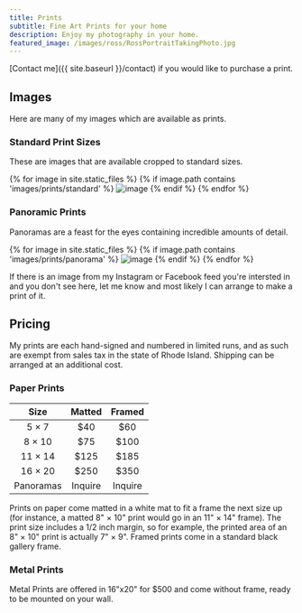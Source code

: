 ```yaml
---
title: Prints
subtitle: Fine Art Prints for your home
description: Enjoy my photography in your home.
featured_image: /images/ross/RossPortraitTakingPhoto.jpg
---
```


[Contact me]({{ site.baseurl }}/contact) if you would like to purchase a print.
## Images
Here are many of my images which are available as prints.
### Standard Print Sizes
These are images that are available cropped to standard sizes.
<div class="gallery" data-columns="3">
{% for image in site.static_files %}
    {% if image.path contains 'images/prints/standard' %}
        <img src="{{ site.baseurl }}{{ image.path }}" alt="image" />
    {% endif %}
{% endfor %}
</div>

### Panoramic Prints
Panoramas are a feast for the eyes containing incredible amounts of detail.

<div class="gallery" data-columns="2">
{% for image in site.static_files %}
    {% if image.path contains 'images/prints/panorama' %}
        <img src="{{ site.baseurl }}{{ image.path }}" alt="image" />
    {% endif %}
{% endfor %}
</div>

If there is an image from my Instagram or Facebook feed you're intersted in and you don't see here, let me know and most likely I can arrange to make a print of it.

## Pricing
My prints are each hand-signed and numbered in limited runs, and as such are exempt from sales tax in the state of Rhode Island.  Shipping can be arranged at an additional cost.

### Paper Prints

| Size | Matted | Framed |
|:-:|:-:|:-:|
| 5 × 7 | $40 | $60 |
| 8 × 10 | $75 | $100 |
| 11 × 14 | $125 | $185 |
| 16 × 20 | $250 | $350 |
| Panoramas | Inquire | Inquire |

Prints on paper come matted in a white mat to fit a frame the next size up (for instance, a matted 8" × 10" print would go in an 11" × 14" frame).  The print size includes a 1/2 inch margin, so for example, the printed area of an 8" × 10" print is actually 7" × 9".  Framed prints come in a standard black gallery frame.

### Metal Prints

Metal Prints are offered in 16"x20" for $500 and come without frame, ready to be mounted on your wall.